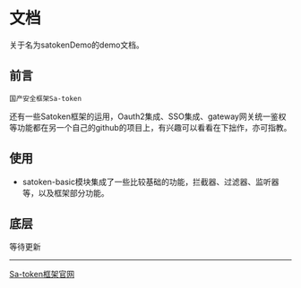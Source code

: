 # 文档
关于名为satokenDemo的demo文档。

## 前言
```
国产安全框架Sa-token
```
还有一些Satoken框架的运用，Oauth2集成、SSO集成、gateway网关统一鉴权等功能都在另一个自己的github的项目上，有兴趣可以看看在下拙作，亦可指教。

## 使用
- satoken-basic模块集成了一些比较基础的功能，拦截器、过滤器、监听器等，以及框架部分功能。

## 底层
等待更新

---
[Sa-token框架官网](https://sa-token.dev33.cn)
